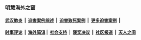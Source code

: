 
### 明慧海外之窗

####  [武汉肺炎](indexes/365.md?t=05190200) &nbsp;|&nbsp;  [迫害案例综述](indexes/328.md?t=05190200) &nbsp;|&nbsp; [迫害致死案例](indexes/277.md?t=05190200)  &nbsp;|&nbsp; [更多迫害案例](indexes/81.md?t=05190200)  &nbsp;|&nbsp; 
####  [时事评论](indexes/19.md?t=05190200) &nbsp;|&nbsp; [海外简讯](indexes/245.md?t=05190200)&nbsp;|&nbsp;  [社会支持](indexes/140.md?t=05190200) &nbsp;|&nbsp; [褒奖决议](indexes/282.md?t=05190200) &nbsp;|&nbsp; [社区报道](indexes/91.md?t=05190200)  &nbsp;|&nbsp; [天人之间](indexes/78.md?t=05190200) 

